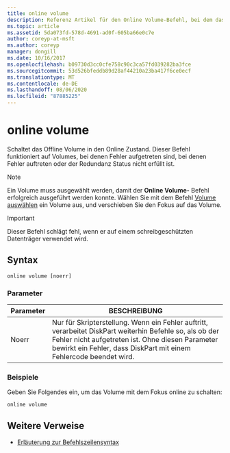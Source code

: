 ```yaml
---
title: online volume
description: Referenz Artikel für den Online Volume-Befehl, bei dem das Offline Volume in den Online Status versetzt wird.
ms.topic: article
ms.assetid: 5da073fd-578d-4691-ad0f-605ba66e0c7e
author: coreyp-at-msft
ms.author: coreyp
manager: dongill
ms.date: 10/16/2017
ms.openlocfilehash: b09730d3cc0cfe758c90c3ca57fd039282ba3fce
ms.sourcegitcommit: 53d526bfeddb89d28af44210a23ba417f6ce0ecf
ms.translationtype: MT
ms.contentlocale: de-DE
ms.lasthandoff: 08/06/2020
ms.locfileid: "87885225"
---
```

# <a name="online-volume"></a>online volume

Schaltet das Offline Volume in den Online Zustand. Dieser Befehl funktioniert auf Volumes, bei denen Fehler aufgetreten sind, bei denen Fehler auftreten oder der Redundanz Status nicht erfüllt ist.

> [!NOTE]
> Ein Volume muss ausgewählt werden, damit der **Online Volume-** Befehl erfolgreich ausgeführt werden konnte. Wählen Sie mit dem Befehl [Volume auswählen](select-volume.md) ein Volume aus, und verschieben Sie den Fokus auf das Volume.

> [!IMPORTANT]
> Dieser Befehl schlägt fehl, wenn er auf einem schreibgeschützten Datenträger verwendet wird.

## <a name="syntax"></a>Syntax

```
online volume [noerr]
```

### <a name="parameters"></a>Parameter

| Parameter | BESCHREIBUNG |
|--|--|
| Noerr | Nur für Skripterstellung. Wenn ein Fehler auftritt, verarbeitet DiskPart weiterhin Befehle so, als ob der Fehler nicht aufgetreten ist. Ohne diesen Parameter bewirkt ein Fehler, dass DiskPart mit einem Fehlercode beendet wird. |

### <a name="examples"></a>Beispiele

Geben Sie Folgendes ein, um das Volume mit dem Fokus online zu schalten:

```
online volume
```

## <a name="additional-references"></a>Weitere Verweise

- [Erläuterung zur Befehlszeilensyntax](command-line-syntax-key.md)
